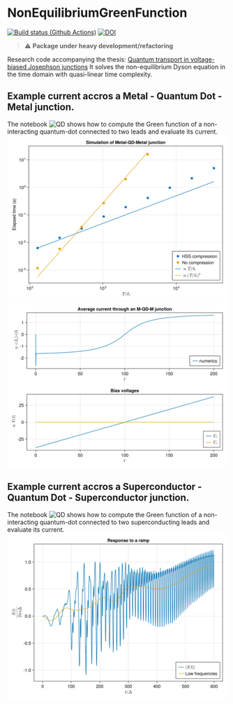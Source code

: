 
# NonEquilibriumGreenFunction
[![Build status (Github Actions)](https://github.com/BaptisteLamic/NonEquilibriumGreenFunction.jl/workflows/CI/badge.svg)](https://github.com/BaptisteLamic/NonEquilibriumGreenFunction.jl/actions)
[![DOI](https://zenodo.org/badge/623330633.svg)](https://zenodo.org/badge/latestdoi/623330633)



> :warning: **Package under heavy development/refactoring**

Research code accompanying the thesis: [Quantum transport in voltage-biased Josephson junctions](https://www.theses.fr/s210157#)
It solves the non-equilibrium Dyson equation in the time domain with quasi-linear time complexity.


## Example current accros a Metal - Quantum Dot - Metal junction.
The notebook ![QD](examples/MQDM_junction.ipynb) shows how to compute the Green function of a non-interacting quantum-dot connected to two leads and 
evaluate its current. 
![Benchmark_QD_equilibrium](examples/QD_benchmark.svg)
![QD_Iavr](examples/average_current_QD.svg)

## Example current accros a Superconductor - Quantum Dot - Superconductor junction.
The notebook ![QD](examples/MQDM_junction.ipynb) shows how to compute the Green function of a non-interacting quantum-dot connected to two superconducting leads and 
evaluate its current. 
![QD_Iavr](examples/transient_current_SQDS.svg)